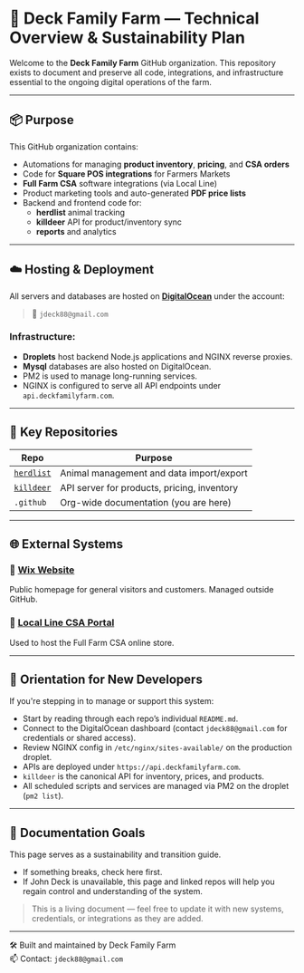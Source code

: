 # 🐄 Deck Family Farm — Technical Overview & Sustainability Plan

Welcome to the **Deck Family Farm** GitHub organization. This repository exists to document and preserve all code, integrations, and infrastructure essential to the ongoing digital operations of the farm.

---

## 📦 Purpose

This GitHub organization contains:
- Automations for managing **product inventory**, **pricing**, and **CSA orders**
- Code for **Square POS integrations** for Farmers Markets
- **Full Farm CSA** software integrations (via Local Line)
- Product marketing tools and auto-generated **PDF price lists**
- Backend and frontend code for:
  - **herdlist** animal tracking
  - **killdeer** API for product/inventory sync
  - **reports** and analytics

---

## ☁️ Hosting & Deployment

All servers and databases are hosted on **[DigitalOcean](https://www.digitalocean.com/)** under the account:
> 📧 `jdeck88@gmail.com`

### Infrastructure:
- **Droplets** host backend Node.js applications and NGINX reverse proxies.
- **Mysql** databases are also hosted on DigitalOcean.
- PM2 is used to manage long-running services.
- NGINX is configured to serve all API endpoints under `api.deckfamilyfarm.com`.

---

## 🧭 Key Repositories

| Repo | Purpose |
|------|---------|
| [`herdlist`](https://github.com/deckfamilyfarm/herdlist) | Animal management and data import/export |
| [`killdeer`](https://github.com/deckfamilyfarm/killdeer) | API server for products, pricing, inventory |
| `.github` | Org-wide documentation (you are here) |

---

## 🌐 External Systems

### 🔹 [Wix Website](https://www.deckfamilyfarm.com)
Public homepage for general visitors and customers. Managed outside GitHub.

### 🔹 [Local Line CSA Portal](https://www.localline.ca/deckfamilyfarm)
Used to host the Full Farm CSA online store.

---

## 🧭 Orientation for New Developers

If you're stepping in to manage or support this system:
- Start by reading through each repo’s individual `README.md`.
- Connect to the DigitalOcean dashboard (contact `jdeck88@gmail.com` for credentials or shared access).
- Review NGINX config in `/etc/nginx/sites-available/` on the production droplet.
- APIs are deployed under `https://api.deckfamilyfarm.com`.
- `killdeer` is the canonical API for inventory, prices, and products.
- All scheduled scripts and services are managed via PM2 on the droplet (`pm2 list`).

---

## 📘 Documentation Goals

This page serves as a sustainability and transition guide.
- If something breaks, check here first.
- If John Deck is unavailable, this page and linked repos will help you regain control and understanding of the system.

> This is a living document — feel free to update it with new systems, credentials, or integrations as they are added.

---

🛠 Built and maintained by Deck Family Farm  
📫 Contact: `jdeck88@gmail.com`

